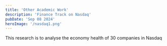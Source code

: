 ```yaml
--- 
title: 'Other Academic Work'
description: 'Finance Track on Nasdaq'
pubDate: 'Sep 08 2024'
heroImage: '/nasdaq1.png'
--- 
```


This research is to analyse the economy health of 30 companies in Nasdaq

